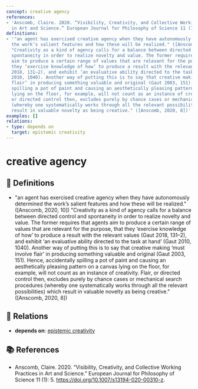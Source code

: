 ```yaml
---
concept: creative agency
references:
- 'Anscomb, Claire. 2020. “Visibility, Creativity, and Collective Working Practices
  in Art and Science.” European Journal for Philosophy of Science 11 (1): 5. https://doi.org/10.1007/s13194-020-00310-z.'
definitions:
- '"an agent has exercised creative agency when they have autonomously determined
  the work’s salient features and how these will be realized." ([Anscomb, 2020, 10])
  "Creativity as a kind of agency calls for a balance between directed control and
  spontaneity in order to realize novelty and value. The former requires that agents
  aim to produce a certain range of values that are relevant for the purpose, that
  they ‘exercise knowledge of how’ to produce a result with the relevant values (Gaut
  2018, 131–2), and exhibit ‘an evaluative ability directed to the task at hand’ (Gaut
  2010, 1040). Another way of putting this is to say that creative making ‘must involve
  flair’ in producing something valuable and original (Gaut 2003, 151). Hence, accidentally
  spilling a pot of paint and causing an aesthetically pleasing pattern on a canvas
  lying on the floor, for example, will not count as an instance of creativity. Flair,
  or directed control then, excludes purely by chance cases or mechanical search procedures
  (whereby one systematically works through all the relevant possibilities) which
  result in valuable novelty as being creative." ([Anscomb, 2020, 8])'
examples: []
relations:
- type: depends on
  target: epistemic creativity
---
```


# creative agency

## 📖 Definitions

- "an agent has exercised creative agency when they have autonomously determined the work’s salient features and how these will be realized." ([Anscomb, 2020, 10]) "Creativity as a kind of agency calls for a balance between directed control and spontaneity in order to realize novelty and value. The former requires that agents aim to produce a certain range of values that are relevant for the purpose, that they ‘exercise knowledge of how’ to produce a result with the relevant values (Gaut 2018, 131–2), and exhibit ‘an evaluative ability directed to the task at hand’ (Gaut 2010, 1040). Another way of putting this is to say that creative making ‘must involve flair’ in producing something valuable and original (Gaut 2003, 151). Hence, accidentally spilling a pot of paint and causing an aesthetically pleasing pattern on a canvas lying on the floor, for example, will not count as an instance of creativity. Flair, or directed control then, excludes purely by chance cases or mechanical search procedures (whereby one systematically works through all the relevant possibilities) which result in valuable novelty as being creative." ([Anscomb, 2020, 8])

## 🔗 Relations

- **depends on**: [epistemic creativity](./epistemic-creativity.md)

## 📚 References

- Anscomb, Claire. 2020. “Visibility, Creativity, and Collective Working Practices in Art and Science.” European Journal for Philosophy of Science 11 (1): 5. https://doi.org/10.1007/s13194-020-00310-z.
